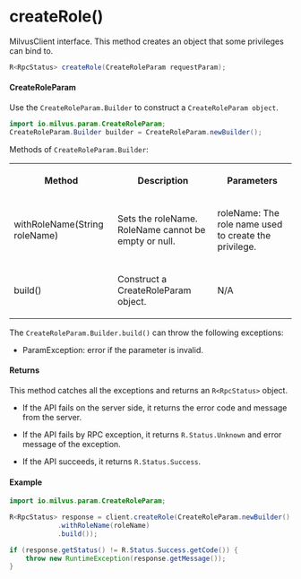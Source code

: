 # createRole()

MilvusClient interface. This method creates an object that some privileges can bind to. 

```java
R<RpcStatus> createRole(CreateRoleParam requestParam);
```

#### CreateRoleParam

Use the `CreateRoleParam.Builder` to construct a `CreateRoleParam object`.

```java
import io.milvus.param.CreateRoleParam;
CreateRoleParam.Builder builder = CreateRoleParam.newBuilder();
```

Methods of `CreateRoleParam.Builder`:

<table>
    <tr>
        <th><p>Method</p></th>
        <th><p>Description</p></th>
        <th><p>Parameters</p></th>
    </tr>
    <tr>
        <td><p>withRoleName(String roleName)</p></td>
        <td><p>Sets the roleName. RoleName cannot be empty or null.</p></td>
        <td><p>roleName: The role name used to create the privilege.</p></td>
    </tr>
    <tr>
        <td><p>build()</p></td>
        <td><p>Construct a CreateRoleParam object.</p></td>
        <td><p>N/A</p></td>
    </tr>
</table>

The `CreateRoleParam.Builder.build()` can throw the following exceptions:

- ParamException: error if the parameter is invalid.

#### Returns

This method catches all the exceptions and returns an `R<RpcStatus>` object.

- If the API fails on the server side, it returns the error code and message from the server.

- If the API fails by RPC exception, it returns `R.Status.Unknown` and error message of the exception.

- If the API succeeds, it returns `R.Status.Success`.

#### Example

```java
import io.milvus.param.CreateRoleParam;

R<RpcStatus> response = client.createRole(CreateRoleParam.newBuilder()
            .withRoleName(roleName)
            .build());

if (response.getStatus() != R.Status.Success.getCode()) {
    throw new RuntimeException(response.getMessage());
}
```
